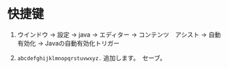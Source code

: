 # 快捷键

1. ウインドウ -> 設定 -> java -> エディター -> コンテンツ　アシスト -> 自動有効化 -> Javaの自動有効化トリガー


2. `abcdefghijklmnopqrstuvwxyz.` 追加します。　セーブ。